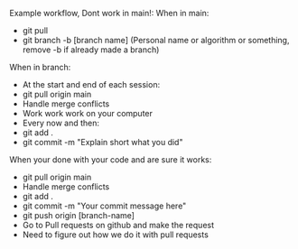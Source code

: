 Example workflow, Dont work in main!:
When in main:
- git pull
- git branch -b [branch name] (Personal name or algorithm or something, remove -b if already made a branch)

When in branch:
- At the start and end of each session:
- git pull origin main
- Handle merge conflicts
- Work work work on your computer
- Every now and then:
- git add .
- git commit -m "Explain short what you did"

When your done with your code and are sure it works:
- git pull origin main
- Handle merge conflicts
- git add .
- git commit -m "Your commit message here"
- git push origin [branch-name]
- Go to Pull requests on github and make the request
- Need to figure out how we do it with pull requests
